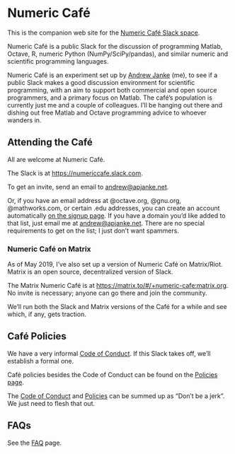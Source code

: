 Numeric Café
============

This is the companion web site for the [Numeric Café Slack space](https://numericcafe.slack.com).


Numeric Café is a public Slack for the discussion of programming Matlab, Octave, R, numeric Python (NumPy/SciPy/pandas), and similar numeric and scientific programming languages.

Numeric Café is an experiment set up by [Andrew Janke](https://apjanke.net) (me), to see if a public Slack makes a good discussion environment for scientific programming, with an aim to support both commercial and open source programmers, and a primary focus on Matlab.
The café’s population is currently just me and a couple of colleagues.
I’ll be hanging out there and dishing out free Matlab and Octave programming advice to whoever wanders in.

## Attending the Café

All are welcome at Numeric Café.

The Slack is at <https://numericcafe.slack.com>.

To get an invite, send an email to <andrew@apjanke.net>.

Or, if you have an email address at @octave.org, @gnu.org, @mathworks.com, or certain .edu addresses, you can create an account automatically [on the signup page](https://join.slack.com/t/numericcafe/signup?x=x-594108407168-617841048359).
If you have a domain you’d like added to that list, just email me at <andrew@apjanke.net>.
There are no special requirements to get on the list; I just don’t want spammers.

### Numeric Café on Matrix

As of May 2019, I’ve also set up a version of Numeric Café on Matrix/Riot. Matrix is an open source, decentralized version of Slack.

The Matrix Numeric Café is at <https://matrix.to/#/+numeric-cafe:matrix.org>. No invite is necessary; anyone can go there and join the community.

We’ll run both the Slack and Matrix versions of the Café for a while and see which, if any, gets traction.

## Café Policies

We have a very informal [Code of Conduct](coc.md).
If this Slack takes off, we’ll establish a formal one.

Café policies besides the Code of Conduct can be found on the [Policies page](policies.md).

The [Code of Conduct](coc.md) and [Policies](policies.md) can be summed up as “Don’t be a jerk”.
We just need to flesh that out.

## FAQs

See the [FAQ](FAQ.md) page.